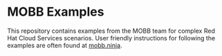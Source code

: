 # MOBB Examples

This repository contains examples from the MOBB team for complex Red Hat Cloud Services scenarios.  User friendly instructions for following the examples are often found at [mobb.ninja](https://mobb.ninja).
